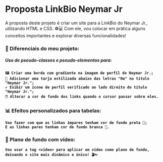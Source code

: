 # Proposta LinkBio Neymar Jr

A proposta deste projeto é criar um site para a LinkBio do Neymar Jr., utilizando HTML e CSS. ⚽💻
Com ele, vou colocar em prática alguns conceitos importantes e explorar diversas funcionalidades!

### 🌟 Diferenciais do meu projeto:

##### Uso de pseudo-classes e pseudo-elementos para:</p>

**`🖼️ Criar uma borda com gradiente na imagem de perfil do Neymar Jr.;`**<br>
**`🔡 Adicionar uma tarja estilizada abaixo das letras "Ne" no título "Neymar Jr.";`**<br>
**`✔️ Exibir um ícone de perfil verificado ao lado direito do título "Neymar Jr.";`**<br>
**`🖱️ Alterar a cor de fundo dos links quando o cursor passar sobre eles.`**<br>


### 📊 Efeitos personalizados para tabelas:

**`Vou fazer com que as linhas ímpares tenham cor de fundo preta 🖤;`**<br>
**`E as linhas pares tenham cor de fundo branca 🤍.`**

### 🎥 Plano de fundo com vídeo:

**`Vou usar a tag <video> para aplicar um vídeo como plano de fundo, deixando o site mais dinâmico e único! 🎬✨`**

